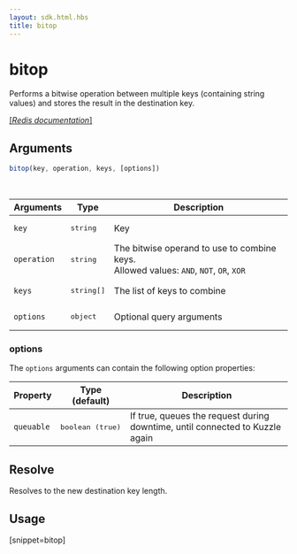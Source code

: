 ```yaml
---
layout: sdk.html.hbs
title: bitop
---
```


# bitop

Performs a bitwise operation between multiple keys (containing string values) and stores the result in the destination key.

[[_Redis documentation_]](https://redis.io/commands/bitop)

## Arguments

```js
bitop(key, operation, keys, [options])

```

<br/>

| Arguments    | Type    | Description |
|--------------|---------|-------------|
| `key` | <pre>string</pre> | Key |
| `operation` | <pre>string</pre> | The bitwise operand to use to combine keys.<br/>Allowed values: `AND`, `NOT`, `OR`, `XOR` |
| `keys` | <pre>string[]</pre> | The list of keys to combine |
| ``options`` | <pre>object</pre> | Optional query arguments |

### options

The `options` arguments can contain the following option properties:

| Property   | Type (default)   | Description                       |
| ---------- | ------- | --------------------------------- |
| `queuable` | <pre>boolean (true)</pre> | If true, queues the request during downtime, until connected to Kuzzle again |

## Resolve

Resolves to the new destination key length.

## Usage

[snippet=bitop]
